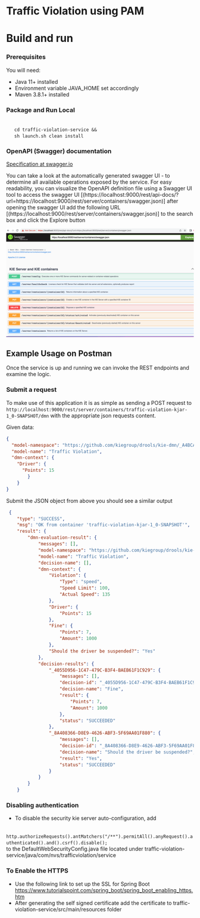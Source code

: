 # Traffic Violation using PAM

# Build and run

### Prerequisites

You will need:
  - Java 11+ installed
  - Environment variable JAVA_HOME set accordingly
  - Maven 3.8.1+ installed

### Package and Run Local
  <code>
   cd traffic-violation-service && 
   sh launch.sh clean install 
</code>

### OpenAPI (Swagger) documentation
[Specification at swagger.io](https://swagger.io/docs/specification/about/)

You can take a look at the automatically generated swagger UI - to determine all available operations exposed by the service. For easy readability, you can visualize the OpenAPI definition file using a Swagger UI tool to access the swagger UI [(https://localhost:9000/rest/api-docs/?url=https://localhost:9000/rest/server/containers/swagger.json)] after opening the swagger UI add the following URL [(https://localhost:9000/rest/server/containers/swagger.json)] to the search box and click the Explore button

![Traffic violation Swagger UI Screen Capture](/traffic-violation-kjar/global/Swagger_UI.png "Swagger UI screen Capture")


## Example Usage on Postman

Once the service is up and running we can invoke the REST endpoints and examine the logic.

### Submit a request

To make use of this application it is as simple as sending a POST request to `http://localhost:9000/rest/server/containers/traffic-violation-kjar-1_0-SNAPSHOT/dmn` with the appropriate json requests content.


Given data:

```json
{
  "model-namespace": "https://github.com/kiegroup/drools/kie-dmn/_A4BCA8B8-CF08-433F-93B2-A2598F19ECFF",
  "model-name": "Traffic Violation",
  "dmn-context": {
    "Driver": {
      "Points": 15
        }
    }
}
```
Submit the JSON object from above you should see a similar output
```json
 {
    "type": "SUCCESS",
    "msg": "OK from container 'traffic-violation-kjar-1_0-SNAPSHOT'",
    "result": {
        "dmn-evaluation-result": {
            "messages": [],
            "model-namespace": "https://github.com/kiegroup/drools/kie-dmn/_A4BCA8B8-CF08-433F-93B2-A2598F19ECFF",
            "model-name": "Traffic Violation",
            "decision-name": [],
            "dmn-context": {
                "Violation": {
                    "Type": "speed",
                    "Speed Limit": 100,
                    "Actual Speed": 135
                },
                "Driver": {
                    "Points": 15
                },
                "Fine": {
                    "Points": 7,
                    "Amount": 1000
                },
                "Should the driver be suspended?": "Yes"
            },
            "decision-results": {
                "_4055D956-1C47-479C-B3F4-BAEB61F1C929": {
                    "messages": [],
                    "decision-id": "_4055D956-1C47-479C-B3F4-BAEB61F1C929",
                    "decision-name": "Fine",
                    "result": {
                        "Points": 7,
                        "Amount": 1000
                    },
                    "status": "SUCCEEDED"
                },
                "_8A408366-D8E9-4626-ABF3-5F69AA01F880": {
                    "messages": [],
                    "decision-id": "_8A408366-D8E9-4626-ABF3-5F69AA01F880",
                    "decision-name": "Should the driver be suspended?",
                    "result": "Yes",
                    "status": "SUCCEEDED"
                }
            }
        }
    }
```
### Disabling authentication 
- To disable the security kie server auto-configuration, add
<code>
http.authorizeRequests().antMatchers("/**").permitAll().anyRequest().authenticated().and().csrf().disable();
</code> to the DefaultWebSecurityConfig.java file located under traffic-violation-service/java/com/nvs/trafficviolation/service


### To Enable the HTTPS
- Use the following link to set up the SSL for Spring Boot https://www.tutorialspoint.com/spring_boot/spring_boot_enabling_https.htm 
- After generating the self signed certificate add the certificate to traffic-violation-service/src/main/resources folder

